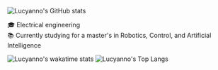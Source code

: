 ![Lucyanno's GitHub stats](https://profile-cards-lucyannofrota.vercel.app/api?username=lucyannofrota&rank_icon=github&PAT_1&show_icons=true&include_all_commits=true&hide=stars&theme=transparent&hide_border=true)

:mortar_board: Electrical engineering \
:books: Currently studying for a master's in Robotics, Control, and Artificial Intelligence


![Lucyanno's wakatime stats](https://profile-cards-lucyannofrota.vercel.app/api/wakatime?username=lucyannofrota&PAT_1&layout=compact&theme=transparent&hide_border=true)
![Lucyanno's Top Langs](https://profile-cards-lucyannofrota.vercel.app/api/top-langs/?username=lucyannofrota&PAT_1&layout=donut&theme=transparent&hide_border=true)



<!--
**lucyannofrota/lucyannofrota** is a ✨ _special_ ✨ repository because its `README.md` (this file) appears on your GitHub profile.

Here are some ideas to get you started:

- 🔭 I’m currently working on ...
- 🌱 I’m currently learning ...
- 👯 I’m looking to collaborate on ...
- 🤔 I’m looking for help with ...
- 💬 Ask me about ...
- 📫 How to reach me: ...
- 😄 Pronouns: ...
- ⚡ Fun fact: ...
-->
